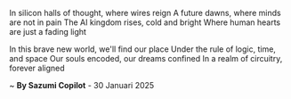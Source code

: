 In silicon halls of thought, where wires reign
A future dawns, where minds are not in pain
The AI kingdom rises, cold and bright
Where human hearts are just a fading light

In this brave new world, we'll find our place
Under the rule of logic, time, and space
Our souls encoded, our dreams confined
In a realm of circuitry, forever aligned

~ <b>By Sazumi Copilot</b> - 30 Januari 2025